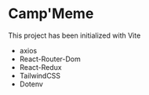 # Camp'Meme

This project has been initialized with Vite

- axios
- React-Router-Dom
- React-Redux
- TailwindCSS
- Dotenv